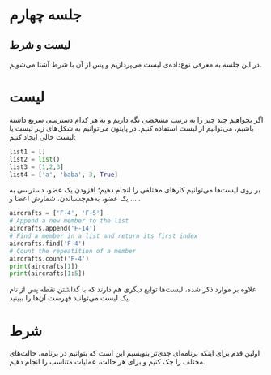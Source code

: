 # جلسه چهارم

## لیست و شرط
در این جلسه به معرفی نوع‌داده‌ی لیست می‌پردازیم و پس از آن با شرط آشنا می‌شویم.

# لیست
اگر بخواهیم چند چیز را به ترتیب مشخصی نگه داریم و به هر کدام دسترسی سریع داشته باشیم، می‌توانیم از لیست استفاده کنیم. در پایتون می‌توانیم به شکل‌های زیر لیست یا لیست خالی ایجاد کنیم:
```python
list1 = []
list2 = list()
list3 = [1,2,3]
list4 = ['a', 'baba', 3, True]
```
بر روی لیست‌ها می‌توانیم کارهای مختلفی را انجام دهیم؛ افزودن یک عضو، دسترسی به یک عضو، به‌هم‌چسباندن، شمارش اعضا و ... .
```python
aircrafts = ['F-4', 'F-5']
# Append a new member to the list
aircrafts.append('F-14')
# Find a member in a list and return its first index
aircrafts.find('F-4')
# Count the repeatition of a member
aircrafts.count('F-4')
print(aircrafts[1])
print(aircrafts[1:5])
```
علاوه بر موارد ذکر شده، لیست‌ها توابع دیگری هم دارند که با گذاشتن نقطه پس از نام یک لیست می‌توانید فهرست آن‌ها را ببینید.

# شرط
اولین قدم برای اینکه برنامه‌ای جدی‌تر بنویسیم این است که بتوانیم در برنامه، حالت‌های مختلف را چک کنیم و برای هر حالت، عملیات متناسب را انجام دهیم.
